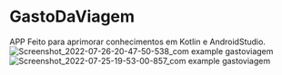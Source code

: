 # GastoDaViagem
APP Feito para aprimorar conhecimentos em Kotlin e AndroidStudio.
![Screenshot_2022-07-26-20-47-50-538_com example gastoviagem](https://user-images.githubusercontent.com/102183014/181131739-c6b61174-f1d5-4b45-aa54-a395529b150f.jpg)![Screenshot_2022-07-25-19-53-00-857_com example gastoviagem](https://user-images.githubusercontent.com/102183014/181131749-dfc7c5c1-d836-4ee5-a533-ff1fdd8cc7f4.jpg)


